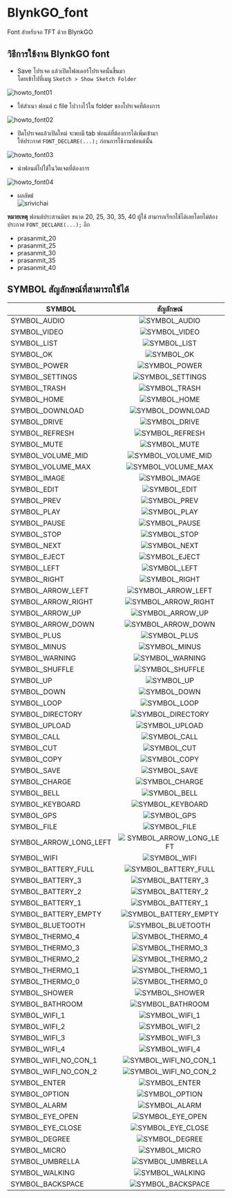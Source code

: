 # BlynkGO_font
Font สำหรับจอ TFT ด้วย BlynkGO  

## วิธีการใช้งาน BlynkGO font
- Save โปรเจค แล้วเปิดโฟลเดอร์โปรเจคนั้นขึ้นมา  
โดยเข้าไปที่เมนู `Sketch > Show Sketch Folder`  
  
![howto_font01](https://raw.githubusercontent.com/BlynkGO/BlynkGO_font/master/images/howto_font01.png)

- ให้สำเนา  ฟอนต์ c file ไปวางไว้ใน folder ของโปรเจคที่ต้องการ 

![howto_font02](https://raw.githubusercontent.com/BlynkGO/BlynkGO_font/master/images/howto_font02.png)
  
- ปิดโปรเจคแล้วเปิดใหม่ จะพบมี tab ฟอนต์ที่ต้องการได้เพิ่มเข้ามา  
ให้ประกาศ `FONT_DECLARE(...);` ก่อนการใช้งานฟอนต์นั้น  

![howto_font03](https://raw.githubusercontent.com/BlynkGO/BlynkGO_font/master/images/howto_font03.png)  

- นำฟอนต์ไปใช้ในวิตเจตที่ต้องการ

![howto_font04](https://raw.githubusercontent.com/BlynkGO/BlynkGO_font/master/images/howto_font04.png)  

- ผลลัพธ์    
![srivichai](https://raw.githubusercontent.com/BlynkGO/BlynkGO_font/master/Eng-Thai/srivichai/srivichai_40.png) 

**หมายเหตุ** 
ฟอนต์ประสานมิตร ขนาด 20, 25, 30, 35, 40
ผู้ใช้ สามารถเรียกใช้ได้เลยโดยไม่ต้องประกาศ `FONT_DECLARE(...);` อีก
- prasanmit_20 
- prasanmit_25 
- prasanmit_30 
- prasanmit_35 
- prasanmit_40 

  
## SYMBOL สัญลักษณ์ที่สามารถใช้ได้  
|    SYMBOL       |    สัญลักษณ์   |
| -------------   |      :---:    |
| SYMBOL_AUDIO    | ![SYMBOL_AUDIO](./images/SYMBOL_AUDIO.png) |
| SYMBOL_VIDEO    | ![SYMBOL_VIDEO](./images/SYMBOL_VIDEO.png) |
| SYMBOL_LIST     | ![SYMBOL_LIST](./images/SYMBOL_LIST.png) |
| SYMBOL_OK       | ![SYMBOL_OK](./images/SYMBOL_OK.png) |
| SYMBOL_POWER    | ![SYMBOL_POWER](./images/SYMBOL_POWER.png) |
| SYMBOL_SETTINGS | ![SYMBOL_SETTINGS](./images/SYMBOL_SETTINGS.png) |
| SYMBOL_TRASH    | ![SYMBOL_TRASH](./images/SYMBOL_TRASH.png) |
| SYMBOL_HOME     | ![SYMBOL_HOME](./images/SYMBOL_HOME.png) |
| SYMBOL_DOWNLOAD | ![SYMBOL_DOWNLOAD](./images/SYMBOL_DOWNLOAD.png) |
| SYMBOL_DRIVE | ![SYMBOL_DRIVE](./images/SYMBOL_DRIVE.png) |
| SYMBOL_REFRESH | ![SYMBOL_REFRESH](./images/SYMBOL_REFRESH.png) |
| SYMBOL_MUTE | ![SYMBOL_MUTE](./images/SYMBOL_MUTE.png) |
| SYMBOL_VOLUME_MID | ![SYMBOL_VOLUME_MID](./images/SYMBOL_VOLUME_MID.png) |
| SYMBOL_VOLUME_MAX | ![SYMBOL_VOLUME_MAX](./images/SYMBOL_VOLUME_MAX.png) |
| SYMBOL_IMAGE | ![SYMBOL_IMAGE](./images/SYMBOL_IMAGE.png) |
| SYMBOL_EDIT | ![SYMBOL_EDIT](./images/SYMBOL_EDIT.png) |
| SYMBOL_PREV | ![SYMBOL_PREV](./images/SYMBOL_PREV.png) |
| SYMBOL_PLAY | ![SYMBOL_PLAY](./images/SYMBOL_PLAY.png) |
| SYMBOL_PAUSE | ![SYMBOL_PAUSE](./images/SYMBOL_PAUSE.png) |
| SYMBOL_STOP | ![SYMBOL_STOP](./images/SYMBOL_STOP.png) |
| SYMBOL_NEXT | ![SYMBOL_NEXT](./images/SYMBOL_NEXT.png) |
| SYMBOL_EJECT | ![SYMBOL_EJECT](./images/SYMBOL_EJECT.png) |
| SYMBOL_LEFT | ![SYMBOL_LEFT](./images/SYMBOL_LEFT.png) |
| SYMBOL_RIGHT | ![SYMBOL_RIGHT](./images/SYMBOL_RIGHT.png) |
| SYMBOL_ARROW_LEFT | ![SYMBOL_ARROW_LEFT](./images/SYMBOL_ARROW_LEFT.png) |
| SYMBOL_ARROW_RIGHT | ![SYMBOL_ARROW_RIGHT](./images/SYMBOL_ARROW_RIGHT.png) |
| SYMBOL_ARROW_UP | ![SYMBOL_ARROW_UP](./images/SYMBOL_ARROW_UP.png) |
| SYMBOL_ARROW_DOWN | ![SYMBOL_ARROW_DOWN](./images/SYMBOL_ARROW_DOWN.png) |
| SYMBOL_PLUS | ![SYMBOL_PLUS](./images/SYMBOL_PLUS.png) |
| SYMBOL_MINUS | ![SYMBOL_MINUS](./images/SYMBOL_MINUS.png) |
| SYMBOL_WARNING | ![SYMBOL_WARNING](./images/SYMBOL_WARNING.png) |
| SYMBOL_SHUFFLE | ![SYMBOL_SHUFFLE](./images/SYMBOL_SHUFFLE.png) |
| SYMBOL_UP | ![SYMBOL_UP](./images/SYMBOL_UP.png) |
| SYMBOL_DOWN | ![SYMBOL_DOWN](./images/SYMBOL_DOWN.png) |
| SYMBOL_LOOP | ![SYMBOL_LOOP](./images/SYMBOL_LOOP.png) |
| SYMBOL_DIRECTORY | ![SYMBOL_DIRECTORY](./images/SYMBOL_DIRECTORY.png) |
| SYMBOL_UPLOAD | ![SYMBOL_UPLOAD](./images/SYMBOL_UPLOAD.png) |
| SYMBOL_CALL | ![SYMBOL_CALL](./images/SYMBOL_CALL.png) |
| SYMBOL_CUT | ![SYMBOL_CUT](./images/SYMBOL_CUT.png) |
| SYMBOL_COPY | ![SYMBOL_COPY](./images/SYMBOL_COPY.png) |
| SYMBOL_SAVE | ![SYMBOL_SAVE](./images/SYMBOL_SAVE.png) |
| SYMBOL_CHARGE | ![SYMBOL_CHARGE](./images/SYMBOL_CHARGE.png) |
| SYMBOL_BELL | ![SYMBOL_BELL](./images/SYMBOL_BELL.png) |
| SYMBOL_KEYBOARD | ![SYMBOL_KEYBOARD](./images/SYMBOL_KEYBOARD.png) |
| SYMBOL_GPS | ![SYMBOL_GPS](./images/SYMBOL_GPS.png) |
| SYMBOL_FILE | ![SYMBOL_FILE](./images/SYMBOL_FILE.png) |
| SYMBOL_ARROW_LONG_LEFT | ![SYMBOL_ARROW_LONG_LEFT](./images/SYMBOL_ARROW_LONG_LEFT.png) |
| SYMBOL_WIFI | ![SYMBOL_WIFI](./images/SYMBOL_WIFI.png) |
| SYMBOL_BATTERY_FULL | ![SYMBOL_BATTERY_FULL](./images/SYMBOL_BATTERY_FULL.png) |
| SYMBOL_BATTERY_3 | ![SYMBOL_BATTERY_3](./images/SYMBOL_BATTERY_3.png) |
| SYMBOL_BATTERY_2 | ![SYMBOL_BATTERY_2](./images/SYMBOL_BATTERY_2.png) |
| SYMBOL_BATTERY_1 | ![SYMBOL_BATTERY_1](./images/SYMBOL_BATTERY_1.png) |
| SYMBOL_BATTERY_EMPTY | ![SYMBOL_BATTERY_EMPTY](./images/SYMBOL_BATTERY_EMPTY.png) |
| SYMBOL_BLUETOOTH | ![SYMBOL_BLUETOOTH](./images/SYMBOL_BLUETOOTH.png) |
| SYMBOL_THERMO_4 | ![SYMBOL_THERMO_4](./images/SYMBOL_THERMO_4.png) |
| SYMBOL_THERMO_3 | ![SYMBOL_THERMO_3](./images/SYMBOL_THERMO_3.png) |
| SYMBOL_THERMO_2 | ![SYMBOL_THERMO_2](./images/SYMBOL_THERMO_2.png) |
| SYMBOL_THERMO_1 | ![SYMBOL_THERMO_1](./images/SYMBOL_THERMO_1.png) |
| SYMBOL_THERMO_0 | ![SYMBOL_THERMO_0](./images/SYMBOL_THERMO_0.png) |
| SYMBOL_SHOWER | ![SYMBOL_SHOWER](./images/SYMBOL_SHOWER.png) |
| SYMBOL_BATHROOM | ![SYMBOL_BATHROOM](./images/SYMBOL_BATHROOM.png) |
| SYMBOL_WIFI_1 | ![SYMBOL_WIFI_1](./images/SYMBOL_WIFI_1.png) |
| SYMBOL_WIFI_2 | ![SYMBOL_WIFI_2](./images/SYMBOL_WIFI_2.png) |
| SYMBOL_WIFI_3 | ![SYMBOL_WIFI_3](./images/SYMBOL_WIFI_3.png) |
| SYMBOL_WIFI_4 | ![SYMBOL_WIFI_4](./images/SYMBOL_WIFI_4.png) |
| SYMBOL_WIFI_NO_CON_1 | ![SYMBOL_WIFI_NO_CON_1](./images/SYMBOL_WIFI_NO_CON_1.png) |
| SYMBOL_WIFI_NO_CON_2 | ![SYMBOL_WIFI_NO_CON_2](./images/SYMBOL_WIFI_NO_CON_2.png) |
| SYMBOL_ENTER | ![SYMBOL_ENTER](./images/SYMBOL_ENTER.png) |
| SYMBOL_OPTION | ![SYMBOL_OPTION](./images/SYMBOL_OPTION.png) |
| SYMBOL_ALARM | ![SYMBOL_ALARM](./images/SYMBOL_ALARM.png) |
| SYMBOL_EYE_OPEN | ![SYMBOL_EYE_OPEN](./images/SYMBOL_EYE_OPEN.png) |
| SYMBOL_EYE_CLOSE | ![SYMBOL_EYE_CLOSE](./images/SYMBOL_EYE_CLOSE.png) |
| SYMBOL_DEGREE | ![SYMBOL_DEGREE](./images/SYMBOL_DEGREE.png) |
| SYMBOL_MICRO | ![SYMBOL_MICRO](./images/SYMBOL_MICRO.png) |
| SYMBOL_UMBRELLA | ![SYMBOL_UMBRELLA](./images/SYMBOL_UMBRELLA.png) |
| SYMBOL_WALKING | ![SYMBOL_WALKING](./images/SYMBOL_WALKING.png) |
| SYMBOL_BACKSPACE | ![SYMBOL_BACKSPACE](./images/SYMBOL_BACKSPACE.png) |


